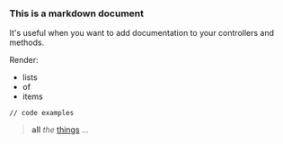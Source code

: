 ### This is a markdown document

It's useful when you want to add documentation to your controllers and methods.

Render:

- lists
- of
- items

```
// code examples
```

> **all** *the* [things](http://www.google.com) ...